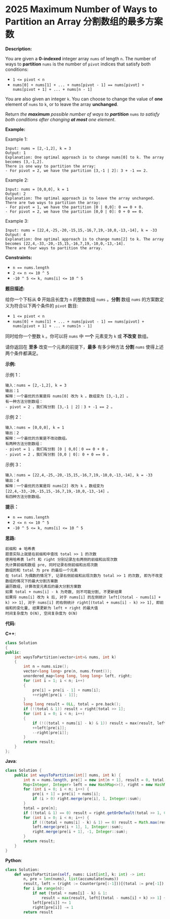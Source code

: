 # 2025 Maximum Number of Ways to Partition an Array 分割数组的最多方案数

__Description:__

You are given a __0-indexed__ integer array `nums` of length `n`. The number of ways to __partition__ `nums` is the number of `pivot` indices that satisfy both conditions:

- `1 <= pivot < n`
- `nums[0] + nums[1] + ... + nums[pivot - 1] == nums[pivot] + nums[pivot + 1] + ... + nums[n - 1]`

You are also given an integer `k`. You can choose to change the value of __one__ element of `nums` to `k`, or to leave the array __unchanged__.

Return _the __maximum__ possible number of ways to __partition___ `nums` _to satisfy both conditions after changing __at most__ one element_.

__Example:__

Example 1:

```text
Input: nums = [2,-1,2], k = 3
Output: 1
Explanation: One optimal approach is to change nums[0] to k. The array becomes [3,-1,2].
There is one way to partition the array:
- For pivot = 2, we have the partition [3,-1 | 2]: 3 + -1 == 2.
```

Example 2:

```text
Input: nums = [0,0,0], k = 1
Output: 2
Explanation: The optimal approach is to leave the array unchanged.
There are two ways to partition the array:
- For pivot = 1, we have the partition [0 | 0,0]: 0 == 0 + 0.
- For pivot = 2, we have the partition [0,0 | 0]: 0 + 0 == 0.
```

Example 3:

```text
Input: nums = [22,4,-25,-20,-15,15,-16,7,19,-10,0,-13,-14], k = -33
Output: 4
Explanation: One optimal approach is to change nums[2] to k. The array becomes [22,4,-33,-20,-15,15,-16,7,19,-10,0,-13,-14].
There are four ways to partition the array.
```

__Constraints:__

- `n == nums.length`
- `2 <= n <= 10 ^ 5`
- `-10 ^ 5 <= k, nums[i] <= 10 ^ 5`

__题目描述:__

给你一个下标从 __0__ 开始且长度为 `n` 的整数数组 `nums` 。__分割__ 数组 `nums` 的方案数定义为符合以下两个条件的 `pivot` 数目:

- `1 <= pivot < n`
- `nums[0] + nums[1] + ... + nums[pivot - 1] == nums[pivot] + nums[pivot + 1] + ... + nums[n - 1]`

同时给你一个整数 `k` 。你可以将 `nums` 中 __一个__ 元素变为 `k` 或 __不改变__ 数组。

请你返回在 __至多__ 改变一个元素的前提下，__最多__ 有多少种方法 __分割__ `nums` 使得上述两个条件都满足。

__示例:__

示例 1：

```text
输入：nums = [2,-1,2], k = 3
输出：1
解释：一个最优的方案是将 nums[0] 改为 k 。数组变为 [3,-1,2] 。
有一种方法分割数组：
- pivot = 2 ，我们有分割 [3,-1 | 2]：3 + -1 == 2 。
```

示例 2：

```text
输入：nums = [0,0,0], k = 1
输出：2
解释：一个最优的方案是不改动数组。
有两种方法分割数组：
- pivot = 1 ，我们有分割 [0 | 0,0]：0 == 0 + 0 。
- pivot = 2 ，我们有分割 [0,0 | 0]: 0 + 0 == 0 。
```

示例 3：

```text
输入：nums = [22,4,-25,-20,-15,15,-16,7,19,-10,0,-13,-14], k = -33
输出：4
解释：一个最优的方案是将 nums[2] 改为 k 。数组变为 [22,4,-33,-20,-15,15,-16,7,19,-10,0,-13,-14] 。
有四种方法分割数组。
```

__提示：__

- `n == nums.length`
- `2 <= n <= 10 ^ 5`
- `-10 ^ 5 <= k, nums[i] <= 10 ^ 5`

__思路:__

```text
前缀和 ➕ 哈希表
题意实际上就是在前缀和中查找 total >> 1 的次数
使用哈希表 left 和 right 分别记录左右两侧的前缀和出现次数
先计算前缀和数组 pre, 同时记录右侧前缀和出现次数
数组的和 total 为 pre 的最后一个元素
在 total 为偶数的情况下, 记录右侧前缀和出现次数为 total >> 1 的次数, 即为不改变数组的情况下的最大分割方案数
遍历数组, 计算改变元素后的最大分割方案数
如果 total + nums[i] - k 为奇数, 则不可能分割, 不更新结果
如果将 nums[i] 改为 k 后, 对于 nums[i] 的左侧统计 left[(total - nums[i] + k) >> 1], 对于 nums[i] 的右侧统计 right[(total + nums[i] - k) >> 1], 即前缀和的变化量, 结果更新为 left + right 的最大值
时间复杂度为 O(N), 空间复杂度为 O(N)
```

__代码:__

__C++__:

```C++
class Solution 
{
public:
    int waysToPartition(vector<int>& nums, int k) 
    {
        int n = nums.size();
        vector<long long> pre(n, nums.front());
        unordered_map<long long, long long> left, right;
        for (int i = 1; i < n; i++) 
        {
            pre[i] = pre[i - 1] + nums[i];
            ++right[pre[i - 1]];
        }
        long long result = 0LL, total = pre.back();
        if (!(total & 1)) result = right[total >> 1];
        for (int i = 0; i < n; i++) 
        {
            if (!((total + nums[i] - k) & 1)) result = max(result, left[(total - nums[i] + k) >> 1] + right[(total + nums[i] - k) >> 1]);
            ++left[pre[i]];
            --right[pre[i]];
        }
        return result;
    }
};
```

__Java__:

```Java
class Solution {
    public int waysToPartition(int[] nums, int k) {
        int n = nums.length, pre[] = new int[n + 1], result = 0, total = 0;
        Map<Integer, Integer> left = new HashMap<>(), right = new HashMap<>();
        for (int i = 0; i < n; i++) {
            pre[i + 1] = pre[i] + nums[i];
            if (i > 0) right.merge(pre[i], 1, Integer::sum);
        }
        total = pre[n];
        if ((total & 1) == 0) result = right.getOrDefault(total >> 1, 0);
        for (int i = 0; i < n; i++) {
            if (((total + nums[i] - k) & 1) == 0) result = Math.max(result, left.getOrDefault((total - nums[i] + k) >> 1, 0) + right.getOrDefault((total + nums[i] - k) >> 1, 0));
            left.merge(pre[i + 1], 1, Integer::sum);
            right.merge(pre[i + 1], -1, Integer::sum);
        }
        return result;
    }
}
```

__Python__:

```Python
class Solution:
    def waysToPartition(self, nums: List[int], k: int) -> int:
        n, pre = len(nums), list(accumulate(nums))
        result, left = (right := Counter(pre[:-1]))[(total := pre[-1]) >> 1], defaultdict(int)
        for i in range(n):
            if not (total + nums[i] - k) & 1:
                result = max(result, left[(total - nums[i] + k) >> 1] + right[(total + nums[i] - k) >> 1])
            left[pre[i]] += 1
            right[pre[i]] -= 1
        return result
```
